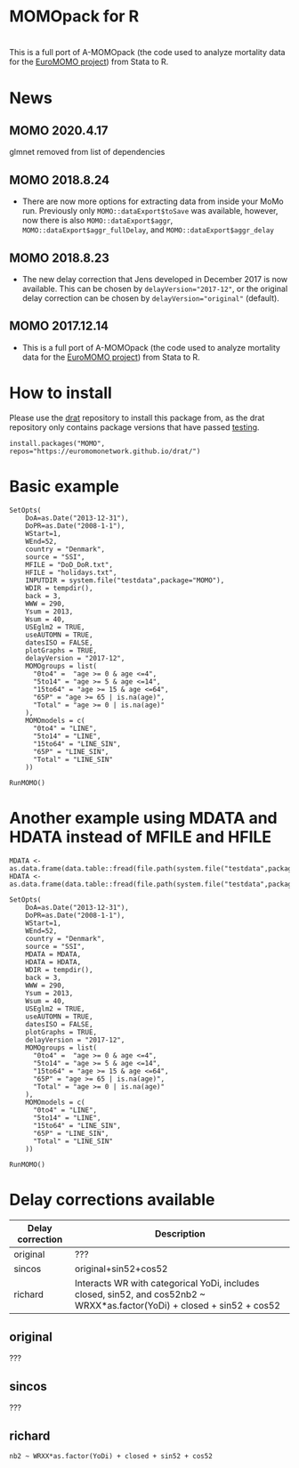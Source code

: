 # MOMOpack for R

#
This is a full port of A-MOMOpack (the code used to analyze mortality data for the [EuroMOMO project](www.euroMOMO.eu)) from Stata to R.

# News

## MOMO 2020.4.17

glmnet removed from list of dependencies

## MOMO 2018.8.24

* There are now more options for extracting data from inside your MoMo run. Previously only `MOMO::dataExport$toSave` was available, however, now there is also `MOMO::dataExport$aggr`, `MOMO::dataExport$aggr_fullDelay`, and `MOMO::dataExport$aggr_delay`

## MOMO 2018.8.23

* The new delay correction that Jens developed in December 2017 is now available. This can be chosen by `delayVersion="2017-12"`, or the original delay correction can be chosen by `delayVersion="original"` (default).
    
## MOMO 2017.12.14

* This is a full port of A-MOMOpack (the code used to analyze mortality data for the [EuroMOMO project](www.euromomo.eu)) from Stata to R.


# How to install

Please use the [drat](https://github.com/eddelbuettel/drat) repository to install this package from, as the drat repository only contains package versions that have passed [testing](http://travis-ci.org/euromomonetwork/MOMO).

```
install.packages("MOMO", repos="https://euromomonetwork.github.io/drat/")
```

# Basic example

```
SetOpts(
    DoA=as.Date("2013-12-31"),
    DoPR=as.Date("2008-1-1"),
    WStart=1,
    WEnd=52,
    country = "Denmark",
    source = "SSI",
    MFILE = "DoD_DoR.txt",
    HFILE = "holidays.txt",
    INPUTDIR = system.file("testdata",package="MOMO"),
    WDIR = tempdir(),
    back = 3,
    WWW = 290,
    Ysum = 2013,
    Wsum = 40,
    USEglm2 = TRUE,
    useAUTOMN = TRUE,
    datesISO = FALSE,
    plotGraphs = TRUE,
    delayVersion = "2017-12",
    MOMOgroups = list(
      "0to4" =  "age >= 0 & age <=4",
      "5to14" = "age >= 5 & age <=14",
      "15to64" = "age >= 15 & age <=64",
      "65P" = "age >= 65 | is.na(age)",
      "Total" = "age >= 0 | is.na(age)"
    ),
    MOMOmodels = c(
      "0to4" = "LINE",
      "5to14" = "LINE",
      "15to64" = "LINE_SIN",
      "65P" = "LINE_SIN",
      "Total" = "LINE_SIN"
    ))

RunMOMO()
```

# Another example using MDATA and HDATA instead of MFILE and HFILE

```
MDATA <- as.data.frame(data.table::fread(file.path(system.file("testdata",package="MOMO"),"DoD_DoR.txt")))
HDATA <- as.data.frame(data.table::fread(file.path(system.file("testdata",package="MOMO"),"holidays.txt")))

SetOpts(
    DoA=as.Date("2013-12-31"),
    DoPR=as.Date("2008-1-1"),
    WStart=1,
    WEnd=52,
    country = "Denmark",
    source = "SSI",
    MDATA = MDATA,
    HDATA = HDATA,
    WDIR = tempdir(),
    back = 3,
    WWW = 290,
    Ysum = 2013,
    Wsum = 40,
    USEglm2 = TRUE,
    useAUTOMN = TRUE,
    datesISO = FALSE,
    plotGraphs = TRUE,
    delayVersion = "2017-12",
    MOMOgroups = list(
      "0to4" =  "age >= 0 & age <=4",
      "5to14" = "age >= 5 & age <=14",
      "15to64" = "age >= 15 & age <=64",
      "65P" = "age >= 65 | is.na(age)",
      "Total" = "age >= 0 | is.na(age)"
    ),
    MOMOmodels = c(
      "0to4" = "LINE",
      "5to14" = "LINE",
      "15to64" = "LINE_SIN",
      "65P" = "LINE_SIN",
      "Total" = "LINE_SIN"
    ))

RunMOMO()
```

# Delay corrections available

| Delay correction | Description |
| --- | --- |
| original | ??? |
| sincos | original+sin52+cos52 |
| richard | Interacts WR with categorical YoDi, includes closed, sin52, and cos52nb2 ~ WRXX*as.factor(YoDi) + closed + sin52 + cos52 |

## original

???

## sincos

???

## richard

`nb2 ~ WRXX*as.factor(YoDi) + closed + sin52 + cos52`

